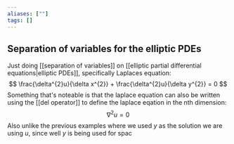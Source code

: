 ```yaml
---
aliases: [""]
tags: []
---
```


## Separation of variables for the elliptic PDEs

Just doing [[separation of variables]] on [[elliptic partial differential equations|elliptic PDEs]], specifically Laplaces equation:
$$ \frac{\delta^{2}u}{\delta x^{2}} + \frac{\delta^{2}u}{\delta y^{2}} = 0 $$
Something that's noteable is that the laplace equation can also be written using the [[del operator]] to define the laplace eqation in the nth dimension:
$$ \nabla^{2} u = 0 $$
Also unlike the previous examples where we used $y$ as the solution we are using $u$, since well $y$ is being used for spac
